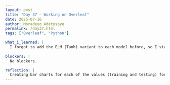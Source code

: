 ```yaml
---
layout: post
title: "Day 37 – Working on Overleaf"
date: 2025-07-16
author: Moradeyo Adetosoye
permalink: /day37.html
tags: ["Overleaf", "Python"]

what_i_learned: |
  I forgot to add the ELM (Tanh) variant to each model before, so I started off with that. I added it to the balanced training and testing data with and without corss validation. Then I generated two bar charts for the accuracy results and percentage difference in RMSE results for both the training and testing data for the balanced data set with and without corss validation. After that, I uploaded all the graphs on Overleaf, and wrote a short analysis on the data shown in the tables.
  
blockers: |
  No blockers.

reflection: |
  Creating bar charts for each of the values (training and testing) for both sets of balanced data was quite time consuming. I had to create graphs for both the accuracy results and the percentage difference in RMSE results. Writing everything I did down in Overleaf has become easier for me to do now. Since I've completed everything on the balanced data set today, all I've got left to do is work on the imbalanced data set tomorrow.
---
```


